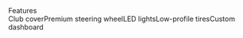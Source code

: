 ---
name: 2020 EZGO Express
slug: 2020-ezgo-express-s4
featured: true
serial: ""
make: EZGO
model: Express S4
trim: ""
year: 2020
color: Red
price: 13500
passenger: 4
condition: Used
fuel: Gas
sold: false
thumbnail: /images/carts/coming-soon.webp
images:
  - image: /images/carts/coming-soon.webp
    alt: "2020 EZGO Express - Image 1"
  - image: /images/carts/coming-soon.webp
    alt: "2020 EZGO Express - Image 2"
  - image: /images/carts/coming-soon.webp
    alt: "2020 EZGO Express - Image 3"
body: >-
  ## Features
   - Club cover
   - Premium steering wheel
   - LED lights
   - Low-profile tires
   - Custom dashboard
---